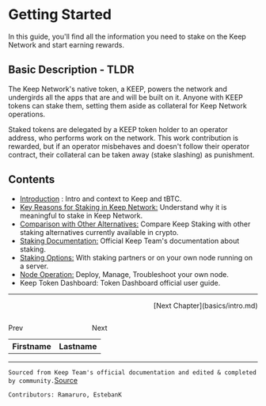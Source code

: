 


# Getting Started
In this guide, you'll find all the information you need to stake on the Keep Network and start earning rewards.

## Basic Description - TLDR
The Keep Network's native token, a KEEP, powers the network and undergirds all the apps that are and will be built on it. Anyone with KEEP tokens can stake them, setting them aside as collateral for Keep Network operations.

Staked tokens are delegated by a KEEP token holder to an operator address, who performs work on the network. This work contribution is rewarded, but if an operator misbehaves and doesn't follow their operator contract, their collateral can be taken away (stake slashing) as punishment.


## Contents

- [Introduction](basics/intro.md) : Intro and context to Keep and tBTC.
- [Key Reasons for Staking in Keep Network:](Reasons/reasons.md) Understand why it is meaningful to stake in Keep Network.
- [Comparison with Other Alternatives:](comparison/comparesimilar.md) Compare Keep Staking with other staking alternatives currently available in crypto.
- [Staking Documentation:](stakingdoc/keep101.md) Official Keep Team's documentation about staking. 
- [Staking Options:](stakingdoc/stakingoptions.md) With staking partners or on your own node running on a server.
- [Node Operation:](Node-Operation/intro-operation.md) Deploy, Manage, Troubleshoot your own node.
- Keep Token Dashboard: Token Dashboard official user guide.








---
<p align="right">
  [Next Chapter](basics/intro.md)
</p>
<div class="sidebar" style="width: 200px;"> 
  <p style="float: left;">Prev</p> 
  <p style="float: right;">Next</p> 
</div>
<table style="width:100%">
  <tr>
    <th>Firstname</th>
    <th>Lastname</th>
  </tr>
</table>

---
`Sourced from Keep Team's official documentation and edited & completed by community.`[Source](https://keep-network.gitbook.io/staking-documentation/)

`Contributors: Ramaruro, EstebanK`
